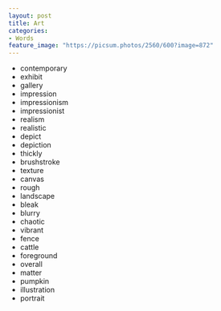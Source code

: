 ```yaml
---
layout: post
title: Art
categories: 
- Words
feature_image: "https://picsum.photos/2560/600?image=872"
---
```

- contemporary
- exhibit 
- gallery
- impression
- impressionism
- impressionist
- realism
- realistic
- depict
- depiction
- thickly
- brushstroke
- texture
- canvas
- rough
- landscape
- bleak
- blurry
- chaotic
- vibrant
- fence
- cattle
- foreground
- overall
- matter
- pumpkin
- illustration
- portrait